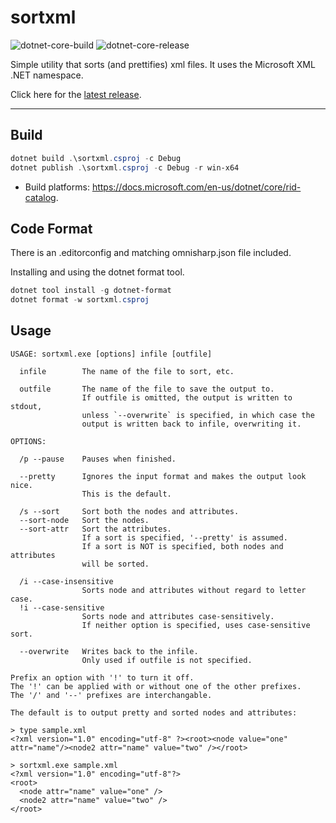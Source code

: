 # sortxml

![dotnet-core-build](https://github.com/kodybrown/sortxml/workflows/dotnet-core-build/badge.svg)
![dotnet-core-release](https://github.com/kodybrown/sortxml/workflows/dotnet-core-release/badge.svg)

Simple utility that sorts (and prettifies) xml files. It uses the Microsoft XML .NET namespace.

Click here for the [latest release](https://github.com/kodybrown/sortxml/releases/latest/).

----

## Build

```powershell
dotnet build .\sortxml.csproj -c Debug
dotnet publish .\sortxml.csproj -c Debug -r win-x64
```

* Build platforms: https://docs.microsoft.com/en-us/dotnet/core/rid-catalog.

## Code Format

There is an .editorconfig and matching omnisharp.json file included.

Installing and using the dotnet format tool.

```powershell
dotnet tool install -g dotnet-format
dotnet format -w sortxml.csproj
```

## Usage

```text
USAGE: sortxml.exe [options] infile [outfile]

  infile        The name of the file to sort, etc.

  outfile       The name of the file to save the output to.
                If outfile is omitted, the output is written to stdout,
                unless `--overwrite` is specified, in which case the
                output is written back to infile, overwriting it.

OPTIONS:

  /p --pause    Pauses when finished.

  --pretty      Ignores the input format and makes the output look nice.
                This is the default.

  /s --sort     Sort both the nodes and attributes.
  --sort-node   Sort the nodes.
  --sort-attr   Sort the attributes.
                If a sort is specified, '--pretty' is assumed.
                If a sort is NOT is specified, both nodes and attributes
                will be sorted.

  /i --case-insensitive
                Sorts node and attributes without regard to letter case.
  !i --case-sensitive
                Sorts node and attributes case-sensitively.
                If neither option is specified, uses case-sensitive sort.

  --overwrite   Writes back to the infile.
                Only used if outfile is not specified.

Prefix an option with '!' to turn it off.
The '!' can be applied with or without one of the other prefixes.
The '/' and '--' prefixes are interchangable.

The default is to output pretty and sorted nodes and attributes:

> type sample.xml
<?xml version="1.0" encoding="utf-8" ?><root><node value="one" attr="name"/><node2 attr="name" value="two" /></root>

> sortxml.exe sample.xml
<?xml version="1.0" encoding="utf-8"?>
<root>
  <node attr="name" value="one" />
  <node2 attr="name" value="two" />
</root>
```
